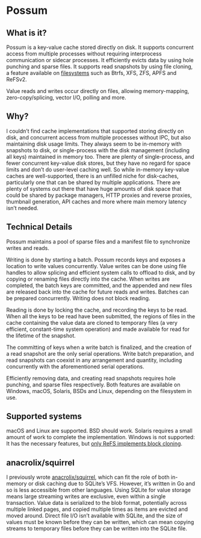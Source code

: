 # Possum

## What is it?

Possum is a key-value cache stored directly on disk. It supports concurrent access from multiple processes without requiring interprocess communication or sidecar processes. It efficiently evicts data by using hole punching and sparse files. It supports read snapshots by using file cloning, a feature available on [filesystems](https://www.ctrl.blog/entry/file-cloning.html) such as Btrfs, XFS, ZFS, APFS and ReFSv2.

Value reads and writes occur directly on files, allowing memory-mapping, zero-copy/splicing, vector I/O, polling and more.

## Why?

I couldn’t find cache implementations that supported storing directly on disk, and concurrent access from multiple processes without IPC, but also maintaining disk usage limits. They always seem to be in-memory with snapshots to disk, or single-process with the disk management (including all keys) maintained in memory too. There are plenty of single-process, and fewer concurrent key-value disk stores, but they have no regard for space limits and don’t do user-level caching well. So while in-memory key-value caches are well-supported, there is an unfilled niche for disk-caches, particularly one that can be shared by multiple applications. There are plenty of systems out there that have huge amounts of disk space that could be shared by package managers, HTTP proxies and reverse proxies, thumbnail generation, API caches and more where main memory latency isn’t needed.

## Technical Details

Possum maintains a pool of sparse files and a manifest file to synchronize writes and reads.

Writing is done by starting a batch. Possum records keys and exposes a location to write values concurrently. Value writes can be done using file handles to allow splicing and efficient system calls to offload to disk, and by copying or renaming files directly into the cache. When writes are completed, the batch keys are committed, and the appended and new files are released back into the cache for future reads and writes. Batches can be prepared concurrently. Writing does not block reading.

Reading is done by locking the cache, and recording the keys to be read. When all the keys to be read have been submitted, the regions of files in the cache containing the value data are cloned to temporary files (a very efficient, constant-time system operation) and made available for read for the lifetime of the snapshot.

The committing of keys when a write batch is finalized, and the creation of a read snapshot are the only serial operations. Write batch preparation, and read snapshots can coexist in any arrangement and quantity, including concurrently with the aforementioned serial operations.

Efficiently removing data, and creating read snapshots requires hole punching, and sparse files respectively. Both features are available on Windows, macOS, Solaris, BSDs and Linux, depending on the filesystem in use.

## Supported systems

macOS and Linux are supported. BSD should work. Solaris requires a small amount of work to complete the implementation. Windows is not supported: It has the necessary features, but [only ReFS implements block cloning](https://learn.microsoft.com/en-us/windows/win32/fileio/block-cloning).

## anacrolix/squirrel

I previously wrote [anacrolix/squirrel](https://github.com/anacrolix/squirrel), which can fit the role of both in-memory or disk caching due to SQLite’s VFS. However, it’s written in Go and so is less accessible from other languages. Using SQLite for value storage means large streaming writes are exclusive, even within a single transaction. Value data is serialized to the blob format, potentially across multiple linked pages, and copied multiple times as items are evicted and moved around. Direct file I/O isn’t available with SQLite, and the size of values must be known before they can be written, which can mean copying streams to temporary files before they can be written into the SQLite file.
